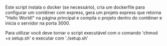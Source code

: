 Este script instala o docker (se necessário), cria um dockerfile para configurar um contêiner com express, gera um projeto express que retorna "Hello World!" na página principal e compila o projeto dentro do contêiner e inicia o servidor na porta 3000.

Para utilizar você deve tornar o script executável com o comando 'chmod +x setup.sh' e executar com './setup.sh'
